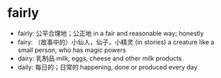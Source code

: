 # fairly

- fairly: 公平合理地；公正地 in a fair and reasonable way; honestly
- fairy: （故事中的）小仙人，仙子，小精灵 (in stories) a creature like a small person, who has magic powers
- dairy: 乳制品 milk, eggs, cheese and other milk products
- daily: 每日的；日常的 happening, done or produced every day
